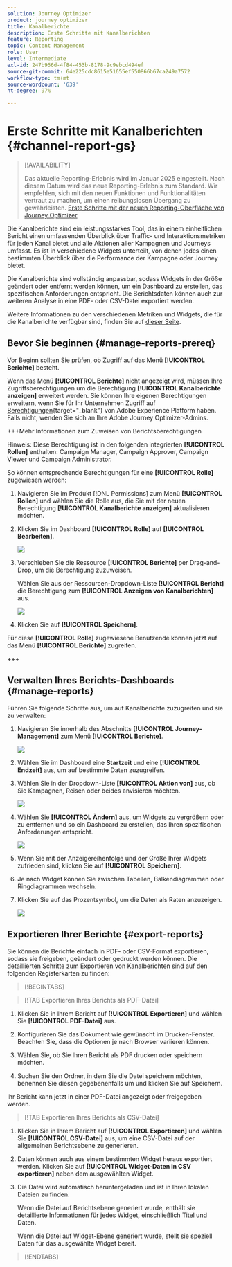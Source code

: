 ```yaml
---
solution: Journey Optimizer
product: journey optimizer
title: Kanalberichte
description: Erste Schritte mit Kanalberichten
feature: Reporting
topic: Content Management
role: User
level: Intermediate
exl-id: 247b966d-4f84-453b-8178-9c9ebcd494ef
source-git-commit: 64e225cdc8615e51655ef550866b67ca249a7572
workflow-type: tm+mt
source-wordcount: '639'
ht-degree: 97%

---
```


# Erste Schritte mit Kanalberichten {#channel-report-gs}

>[!AVAILABILITY]
>
>Das aktuelle Reporting-Erlebnis wird im Januar 2025 eingestellt. Nach diesem Datum wird das neue Reporting-Erlebnis zum Standard. Wir empfehlen, sich mit den neuen Funktionen und Funktionalitäten vertraut zu machen, um einen reibungslosen Übergang zu gewährleisten. [Erste Schritte mit der neuen Reporting-Oberfläche von Journey Optimizer](report-gs-cja.md)

Die Kanalberichte sind ein leistungsstarkes Tool, das in einem einheitlichen Bericht einen umfassenden Überblick über Traffic- und Interaktionsmetriken für jeden Kanal bietet und alle Aktionen aller Kampagnen und Journeys umfasst. Es ist in verschiedene Widgets unterteilt, von denen jedes einen bestimmten Überblick über die Performance der Kampagne oder Journey bietet.

Die Kanalberichte sind vollständig anpassbar, sodass Widgets in der Größe geändert oder entfernt werden können, um ein Dashboard zu erstellen, das spezifischen Anforderungen entspricht. Die Berichtsdaten können auch zur weiteren Analyse in eine PDF- oder CSV-Datei exportiert werden.

Weitere Informationen zu den verschiedenen Metriken und Widgets, die für die Kanalberichte verfügbar sind, finden Sie auf [dieser Seite](channel-report.md).

## Bevor Sie beginnen {#manage-reports-prereq}

Vor Beginn sollten Sie prüfen, ob Zugriff auf das Menü **[!UICONTROL Berichte]** besteht.

Wenn das Menü **[!UICONTROL Berichte]** nicht angezeigt wird, müssen Ihre Zugriffsberechtigungen um die Berechtigung **[!UICONTROL Kanalberichte anzeigen]** erweitert werden. Sie können Ihre eigenen Berechtigungen erweitern, wenn Sie für Ihr Unternehmen Zugriff auf [Berechtigungen](https://experienceleague.adobe.com/docs/experience-platform/access-control/home.html?lang=de){target="_blank"} von Adobe Experience Platform haben. Falls nicht, wenden Sie sich an Ihre Adobe Journey Optimizer-Admins.

+++Mehr Informationen zum Zuweisen von Berichtsberechtigungen

Hinweis: Diese Berechtigung ist in den folgenden integrierten **[!UICONTROL Rollen]** enthalten: Campaign Manager, Campaign Approver, Campaign Viewer und Campaign Administrator.

So können entsprechende Berechtigungen für eine **[!UICONTROL Rolle]** zugewiesen werden:

1. Navigieren Sie im Produkt [!DNL Permissions] zum Menü **[!UICONTROL Rollen]** und wählen Sie die Rolle aus, die Sie mit der neuen Berechtigung **[!UICONTROL Kanalberichte anzeigen]** aktualisieren möchten.

1. Klicken Sie im Dashboard **[!UICONTROL Rolle]** auf **[!UICONTROL Bearbeiten]**.

   ![](assets/channel_permission_1.png)

1. Verschieben Sie die Ressource **[!UICONTROL Berichte]** per Drag-and-Drop, um die Berechtigung zuzuweisen.

   Wählen Sie aus der Ressourcen-Dropdown-Liste **[!UICONTROL Bericht]** die Berechtigung zum **[!UICONTROL Anzeigen von Kanalberichten]** aus.

   ![](assets/channel_permission_2.png)

1. Klicken Sie auf **[!UICONTROL Speichern]**.

Für diese **[!UICONTROL Rolle]** zugewiesene Benutzende können jetzt auf das Menü **[!UICONTROL Berichte]** zugreifen.

+++

## Verwalten Ihres Berichts-Dashboards {#manage-reports}

Führen Sie folgende Schritte aus, um auf Kanalberichte zuzugreifen und sie zu verwalten:

1. Navigieren Sie innerhalb des Abschnitts **[!UICONTROL Journey-Management]** zum Menü **[!UICONTROL Berichte]**.

   ![](assets/channel_report_1.png)

1. Wählen Sie im Dashboard eine **Startzeit** und eine **[!UICONTROL Endzeit]** aus, um auf bestimmte Daten zuzugreifen.

1. Wählen Sie in der Dropdown-Liste **[!UICONTROL Aktion von]** aus, ob Sie Kampagnen, Reisen oder beides anvisieren möchten.

   ![](assets/channel_report_2.png)

1. Wählen Sie **[!UICONTROL Ändern]** aus, um Widgets zu vergrößern oder zu entfernen und so ein Dashboard zu erstellen, das Ihren spezifischen Anforderungen entspricht.

   ![](assets/channel_report_3.png)

1. Wenn Sie mit der Anzeigereihenfolge und der Größe Ihrer Widgets zufrieden sind, klicken Sie auf **[!UICONTROL Speichern]**.

1. Je nach Widget können Sie zwischen Tabellen, Balkendiagrammen oder Ringdiagrammen wechseln.

1. Klicken Sie auf das Prozentsymbol, um die Daten als Raten anzuzeigen.

   ![](assets/channel_report_4.png)

## Exportieren Ihrer Berichte {#export-reports}

Sie können die Berichte einfach in PDF- oder CSV-Format exportieren, sodass sie freigeben, geändert oder gedruckt werden können. Die detaillierten Schritte zum Exportieren von Kanalberichten sind auf den folgenden Registerkarten zu finden:

>[!BEGINTABS]

>[!TAB Exportieren Ihres Berichts als PDF-Datei]

1. Klicken Sie in Ihrem Bericht auf **[!UICONTROL Exportieren]** und wählen Sie **[!UICONTROL PDF-Datei]** aus.

1. Konfigurieren Sie das Dokument wie gewünscht im Drucken-Fenster. Beachten Sie, dass die Optionen je nach Browser variieren können.

1. Wählen Sie, ob Sie Ihren Bericht als PDF drucken oder speichern möchten.

1. Suchen Sie den Ordner, in dem Sie die Datei speichern möchten, benennen Sie diesen gegebenenfalls um und klicken Sie auf Speichern.

Ihr Bericht kann jetzt in einer PDF-Datei angezeigt oder freigegeben werden.

>[!TAB Exportieren Ihres Berichts als CSV-Datei]

1. Klicken Sie in Ihrem Bericht auf **[!UICONTROL Exportieren]** und wählen Sie **[!UICONTROL CSV-Datei]** aus, um eine CSV-Datei auf der allgemeinen Berichtsebene zu generieren.

1. Daten können auch aus einem bestimmten Widget heraus exportiert werden. Klicken Sie auf **[!UICONTROL Widget-Daten in CSV exportieren]** neben dem ausgewählten Widget.

1. Die Datei wird automatisch heruntergeladen und ist in Ihren lokalen Dateien zu finden.

   Wenn die Datei auf Berichtsebene generiert wurde, enthält sie detaillierte Informationen für jedes Widget, einschließlich Titel und Daten.

   Wenn die Datei auf Widget-Ebene generiert wurde, stellt sie speziell Daten für das ausgewählte Widget bereit.

>[!ENDTABS]

